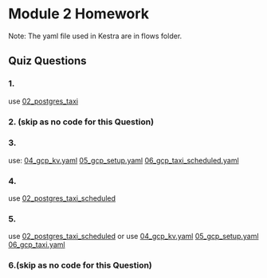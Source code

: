 # Module 2 Homework

Note: The yaml file used in Kestra are in flows folder.

## Quiz Questions

### 1.

use [02_postgres_taxi](https://github.com/chenjing2025/de-zcamp/blob/main/02-workflow-orchestration/flows/02_postgres_taxi.yaml)


### 2. (skip as no code for this Question)



### 3.

use: [04_gcp_kv.yaml](https://github.com/DataTalksClub/data-engineering-zoomcamp/blob/main/02-workflow-orchestration/flows/04_gcp_kv.yaml)
[05_gcp_setup.yaml](https://github.com/DataTalksClub/data-engineering-zoomcamp/blob/main/02-workflow-orchestration/flows/05_gcp_setup.yaml)
[06_gcp_taxi_scheduled.yaml](https://github.com/DataTalksClub/data-engineering-zoomcamp/blob/main/02-workflow-orchestration/flows/06_gcp_taxi_scheduled.yaml)

### 4.

use [02_postgres_taxi_scheduled](https://github.com/chenjing2025/de-zcamp/blob/main/02-workflow-orchestration/flows/02_postgres_taxi_scheduled.yaml)

### 5.

use [02_postgres_taxi_scheduled](https://github.com/chenjing2025/de-zcamp/blob/main/02-workflow-orchestration/flows/02_postgres_taxi_scheduled.yaml)
or use [04_gcp_kv.yaml](https://github.com/DataTalksClub/data-engineering-zoomcamp/blob/main/02-workflow-orchestration/flows/04_gcp_kv.yaml)
[05_gcp_setup.yaml](https://github.com/DataTalksClub/data-engineering-zoomcamp/blob/main/02-workflow-orchestration/flows/05_gcp_setup.yaml)
[06_gcp_taxi.yaml](https://github.com/DataTalksClub/data-engineering-zoomcamp/blob/main/02-workflow-orchestration/flows/06_gcp_taxi.yaml)

### 6.(skip as no code for this Question)
